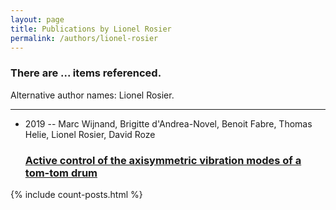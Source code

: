 ```yaml
---
layout: page
title: Publications by Lionel Rosier
permalink: /authors/lionel-rosier
---
```


<h3 id="number-posts">There are ... items referenced.</h3>
<p id='info-authors'>Alternative author names: Lionel Rosier.</p>
<hr />
<ul class="post-list">
<li><span class='post-meta'>2019 -- Marc Wijnand, Brigitte d'Andrea-Novel, Benoit Fabre, Thomas Helie, Lionel Rosier, David Roze</span><h3><a class='post-link' href="{{ site.baseurl }}/active-control-of-the-axisymmetric-vibration-modes-of-a-tom-tom-drum">Active control of the axisymmetric vibration modes of a tom-tom drum</a></h3></li>

</ul>
{% include count-posts.html %}
